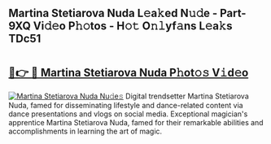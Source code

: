 ## Martina Stetiarova Nuda L𝚎a𝚔ed N𝚞𝚍e - Part-9XQ Vi𝚍𝚎o P𝚑𝚘tos - H𝚘𝚝 O𝚗𝚕yf𝚊ns L𝚎a𝚔s TDc51

# <h2><a href="http://kf8w374.oniu.top/?m=Martina+Stetiarova+Nuda">🔗👉 🔴 Martina Stetiarova Nuda P𝚑ot𝚘𝚜 V𝚒d𝚎o</a></h2>

[![Martina Stetiarova Nuda Nu𝚍e𝚜](https://i.imgur.com/0qMVB7G.gif)](http://kf8w374.oniu.top/?m=Martina+Stetiarova+Nuda)
Digital trendsetter Martina Stetiarova Nuda, famed for disseminating lifestyle and dance-related content via dance presentations and vlogs on social media. Exceptional magician's apprentice Martina Stetiarova Nuda, famed for their remarkable abilities and accomplishments in learning the art of magic.  
